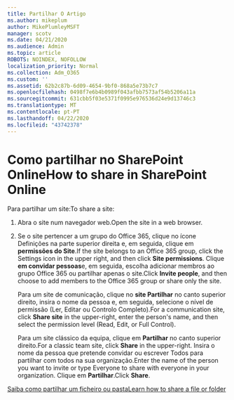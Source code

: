 ```yaml
---
title: Partilhar O Artigo
ms.author: mikeplum
author: MikePlumleyMSFT
manager: scotv
ms.date: 04/21/2020
ms.audience: Admin
ms.topic: article
ROBOTS: NOINDEX, NOFOLLOW
localization_priority: Normal
ms.collection: Adm_O365
ms.custom: ''
ms.assetid: 62b2c87b-6d09-4654-9bf0-868a5e73b7c7
ms.openlocfilehash: 0498f7e6b4b0989f043afbb7573af54b5206a11a
ms.sourcegitcommit: 631cbb5f03e5371f0995e976536d24e9d13746c3
ms.translationtype: MT
ms.contentlocale: pt-PT
ms.lasthandoff: 04/22/2020
ms.locfileid: "43742378"
---
```

# <a name="how-to-share-in-sharepoint-online"></a><span data-ttu-id="71338-102">Como partilhar no SharePoint Online</span><span class="sxs-lookup"><span data-stu-id="71338-102">How to share in SharePoint Online</span></span>

<span data-ttu-id="71338-103">Para partilhar um site:</span><span class="sxs-lookup"><span data-stu-id="71338-103">To share a site:</span></span>
  
1. <span data-ttu-id="71338-104">Abra o site num navegador web.</span><span class="sxs-lookup"><span data-stu-id="71338-104">Open the site in a web browser.</span></span>
    
2. <span data-ttu-id="71338-105">Se o site pertencer a um grupo do Office 365, clique no ícone Definições na parte superior direita e, em seguida, clique em **permissões do Site**.</span><span class="sxs-lookup"><span data-stu-id="71338-105">If the site belongs to an Office 365 group, click the Settings icon in the upper right, and then click **Site permissions**.</span></span> <span data-ttu-id="71338-106">Clique **em convidar pessoas**e, em seguida, escolha adicionar membros ao grupo Office 365 ou partilhar apenas o site.</span><span class="sxs-lookup"><span data-stu-id="71338-106">Click **Invite people**, and then choose to add members to the Office 365 group or share only the site.</span></span> 
    
    <span data-ttu-id="71338-107">Para um site de comunicação, clique no **site Partilhar** no canto superior direito, insira o nome da pessoa e, em seguida, selecione o nível de permissão (Ler, Editar ou Controlo Completo).</span><span class="sxs-lookup"><span data-stu-id="71338-107">For a communication site, click **Share site** in the upper-right, enter the person's name, and then select the permission level (Read, Edit, or Full Control).</span></span> 
    
    <span data-ttu-id="71338-108">Para um site clássico da equipa, clique em **Partilhar** no canto superior direito.</span><span class="sxs-lookup"><span data-stu-id="71338-108">For a classic team site, click **Share** in the upper-right.</span></span> <span data-ttu-id="71338-109">Insira o nome da pessoa que pretende convidar ou escrever Todos para partilhar com todos na sua organização.</span><span class="sxs-lookup"><span data-stu-id="71338-109">Enter the name of the person you want to invite or type Everyone to share with everyone in your organization.</span></span> <span data-ttu-id="71338-110">Clique em **Partilhar**.</span><span class="sxs-lookup"><span data-stu-id="71338-110">Click **Share**.</span></span>
    
[<span data-ttu-id="71338-111">Saiba como partilhar um ficheiro ou pasta</span><span class="sxs-lookup"><span data-stu-id="71338-111">Learn how to share a file or folder</span></span>](https://go.microsoft.com/fwlink/?linkid=511430)
  

